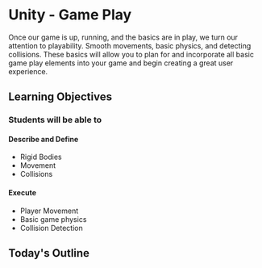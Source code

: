 # Unity - Game Play

Once our game is up, running, and the basics are in play, we turn our attention to playability. Smooth movements, basic physics, and detecting collisions. These basics will allow you to plan for and incorporate all basic game play elements into your game and begin creating a great user experience.

## Learning Objectives

### Students will be able to

#### Describe and Define

- Rigid Bodies
- Movement
- Collisions

#### Execute

- Player Movement
- Basic game physics
- Collision Detection

## Today's Outline

<!-- To Be Completed By Instructor -->
